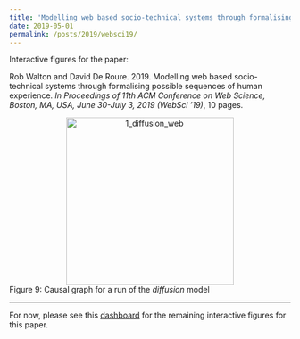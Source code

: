 ```yaml
---
title: 'Modelling web based socio-technical systems through formalising possible sequences of human experience'
date: 2019-05-01
permalink: /posts/2019/websci19/
---
```

Interactive figures for the paper:

Rob Walton and David De Roure. 2019. Modelling web based socio-technical systems through formalising possible sequences of human experience. *In Proceedings of 11th ACM Conference on Web Science, Boston, MA, USA, June 30-July 3, 2019 (WebSci ’19)*, 10 pages.

<!-- <iframe width="400" height="400" frameborder="0" scrolling="no" src="//plot.ly/~robwalton/26.embed?share_key=60Wyc7EAtrnxejweBeIq79"></iframe>

---- -->

<div>
    <a href="https://plot.ly/~robwalton/26/?share_key=60Wyc7EAtrnxejweBeIq79" target="_blank" title="1_diffusion_web" style="display: block; text-align: center;"><img src="https://plot.ly/~robwalton/26.png?share_key=60Wyc7EAtrnxejweBeIq79" alt="1_diffusion_web" style="max-width: 100%;width: 300px;"  width="300" onerror="this.onerror=null;this.src='https://plot.ly/404.png';" /></a>
    <script data-plotly="robwalton:26" sharekey-plotly="60Wyc7EAtrnxejweBeIq79" src="https://plot.ly/embed.js" async></script>
    Figure 9: Causal graph for a run of the <i>diffusion</i> model
</div>

----

For now, please see this [dashboard](https://plot.ly/dashboard/robwalton:22/view?share_key=DzmrDowoirMKkHRpj0oyqb#/) for the remaining interactive figures for this paper.






